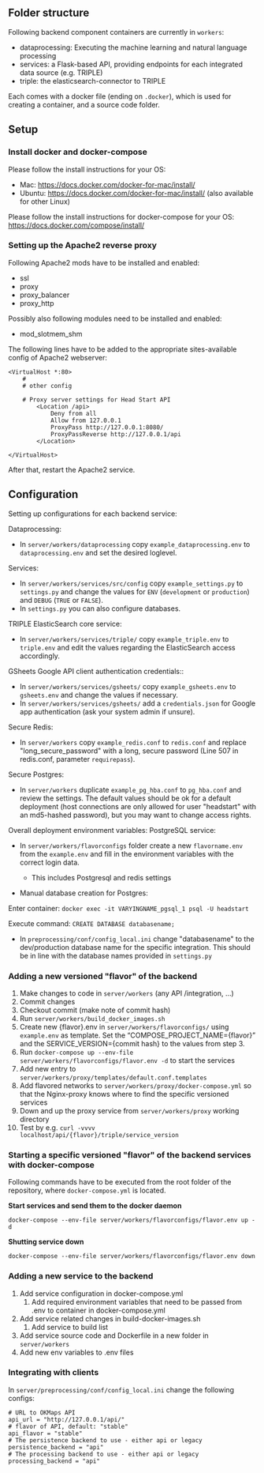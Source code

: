 ## Folder structure

Following backend component containers are currently in `workers`:

* dataprocessing: Executing the machine learning and natural language processing
* services: a Flask-based API, providing endpoints for each integrated data source (e.g. TRIPLE)
* triple: the elasticsearch-connector to TRIPLE

Each comes with a docker file (ending on `.docker`), which is used for creating a container, and a source code folder.

## Setup

### Install docker and docker-compose

Please follow the install instructions for your OS:

* Mac: https://docs.docker.com/docker-for-mac/install/
* Ubuntu: https://docs.docker.com/docker-for-mac/install/ (also available for other Linux)

Please follow the install instructions for docker-compose for your OS: https://docs.docker.com/compose/install/

### Setting up the Apache2 reverse proxy

Following Apache2 mods have to be installed and enabled:

* ssl
* proxy
* proxy_balancer
* proxy_http

Possibly also following modules need to be installed and enabled:
* mod_slotmem_shm

The following lines have to be added to the appropriate sites-available config of Apache2 webserver:

```
<VirtualHost *:80>
    #
    # other config

    # Proxy server settings for Head Start API
        <Location /api>
            Deny from all    
            Allow from 127.0.0.1
            ProxyPass http://127.0.0.1:8080/
            ProxyPassReverse http://127.0.0.1/api
        </Location>

</VirtualHost>
```

After that, restart the Apache2 service.

## Configuration

Setting up configurations for each backend service:

Dataprocessing:
* In `server/workers/dataprocessing` copy `example_dataprocessing.env` to `dataprocessing.env` and set the desired loglevel.

Services:
* In `server/workers/services/src/config` copy `example_settings.py` to `settings.py` and change the values for `ENV` (`development` or `production`) and `DEBUG` (`TRUE` or `FALSE`).
* In `settings.py` you can also configure databases.

TRIPLE ElasticSearch core service:
* In `server/workers/services/triple/` copy `example_triple.env` to `triple.env` and edit the values regarding the ElasticSearch access accordingly.

GSheets Google API client authentication credentials::
* In `server/workers/services/gsheets/` copy `example_gsheets.env` to `gsheets.env` and change the values if necessary.
* In `server/workers/services/gsheets/` add a `credentials.json` for Google app authentication (ask your system admin if unsure).


Secure Redis:
* In `server/workers` copy `example_redis.conf` to `redis.conf` and replace "long_secure_password" with a long, secure password (Line 507 in redis.conf, parameter `requirepass`).

Secure Postgres:
* In `server/workers` duplicate `example_pg_hba.conf` to `pg_hba.conf` and review the settings. The default values should be ok for a default deployment (host connections are only allowed for user "headstart" with an md5-hashed password), but you may want to change access rights.


Overall deployment environment variables:
PostgreSQL service:
* In `server/workers/flavorconfigs` folder create a new `flavorname.env` from the `example.env` and fill in the environment variables with the correct login data.
  * This includes Postgresql and redis settings


* Manual database creation for Postgres:

Enter container: `docker exec -it VARYINGNAME_pgsql_1 psql -U headstart`

Execute command: `CREATE DATABASE databasename;`

* In `preprocessing/conf/config_local.ini` change "databasename" to the dev/production database name for the specific integration. This should be in line with the database names provided in `settings.py`


### Adding a new versioned "flavor" of the backend


1. Make changes to code in `server/workers` (any API /integration, …)
1. Commit changes
1. Checkout commit (make note of commit hash)
1. Run `server/workers/build_docker_images.sh`
1. Create new {flavor}.env in `server/workers/flavorconfigs/` using `example.env` as template. Set the “COMPOSE_PROJECT_NAME={flavor}” and the SERVICE_VERSION={commit hash} to the values from step 3.
1. Run `docker-compose up --env-file server/workers/flavorconfigs/flavor.env -d` to start the services
1. Add new entry to `server/workers/proxy/templates/default.conf.templates`
1. Add flavored networks to `server/workers/proxy/docker-compose.yml` so that the Nginx-proxy knows where to find the specific versioned services
1. Down and up the proxy service from `server/workers/proxy` working directory
1. Test by e.g. `curl -vvvv localhost/api/{flavor}/triple/service_version`


### Starting a specific versioned "flavor" of the backend services with docker-compose

Following commands have to be executed from the root folder of the repository, where `docker-compose.yml` is located.

**Start services and send them to the docker daemon**

```
docker-compose --env-file server/workers/flavorconfigs/flavor.env up -d
```


**Shutting service down**

```
docker-compose --env-file server/workers/flavorconfigs/flavor.env down
```


### Adding a new service to the backend

1. Add service configuration in docker-compose.yml
	1. Add required environment variables that need to be passed from .env to container in docker-compose.yml
1. Add service related changes in build-docker-images.sh
	1. Add service to build list
1. Add service source code and Dockerfile in a new folder in `server/workers`
1. Add new env variables to .env files


### Integrating with clients

In `server/preprocessing/conf/config_local.ini` change the following configs:
```
# URL to OKMaps API
api_url = "http://127.0.0.1/api/"
# flavor of API, default: "stable"
api_flavor = "stable"
# The persistence backend to use - either api or legacy
persistence_backend = "api"
# The processing backend to use - either api or legacy
processing_backend = "api"
```